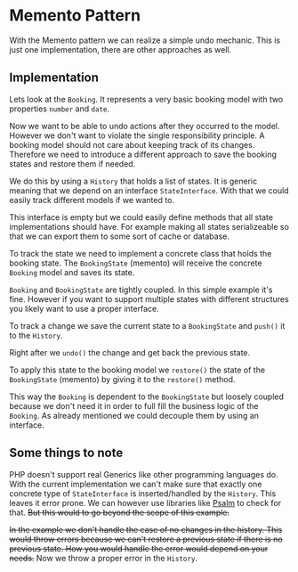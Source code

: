 # Memento Pattern

With the Memento pattern we can realize a simple undo mechanic. This is just one implementation, there are other approaches as well.

## Implementation 

Lets look at the `Booking`. It represents a very basic booking model with two properties `number` and `date`.

Now we want to be able to undo actions after they occurred to the model. However we don't want to violate the single responsibility principle. A booking model should not care about keeping track of its changes. Therefore we need to introduce a different approach to save the booking states and restore them if needed.

We do this by using a `History` that holds a list of states. It is generic meaning that we depend on an interface `StateInterface`. With that we could easily track different models if we wanted to.

This interface is empty but we could easily define methods that all state implementations should have. For example making all states serializeable so that we can export them to some sort of cache or database.

To track the state we need to implement a concrete class that holds the booking state. The `BookingState` (memento) will receive the concrete `Booking` model and saves its state. 

`Booking` and `BookingState` are tightly coupled. In this simple example it's fine. However if you want to support multiple states with different structures you likely want to use a proper interface.

To track a change we save the current state to a `BookingState` and `push()` it to the `History`.

Right after we `undo()` the change and get back the previous state.

To apply this state to the booking model we `restore()` the state of the `BookingState` (memento) by giving it to the `restore()` method.

This way the `Booking` is dependent to the `BookingState` but loosely coupled because we don't need it in order to full fill the business logic of the `Booking`. As already mentioned we could decouple them by using an interface.

## Some things to note

PHP doesn't support real Generics like other programming languages do. With the current implementation we can't make sure that exactly one concrete type of `StateInterface` is inserted/handled by the `History`. This leaves it error prone. We can however use libraries like [Psalm](https://psalm.dev/) to check for that. ~~But this would to go beyond the scope of this example.~~

~~In the example we don't handle the case of no changes in the history. This would throw errors because we can't restore a previous state if there is no previous state. How you would handle the error would depend on your needs.~~ Now we throw a proper error in the `History`.
